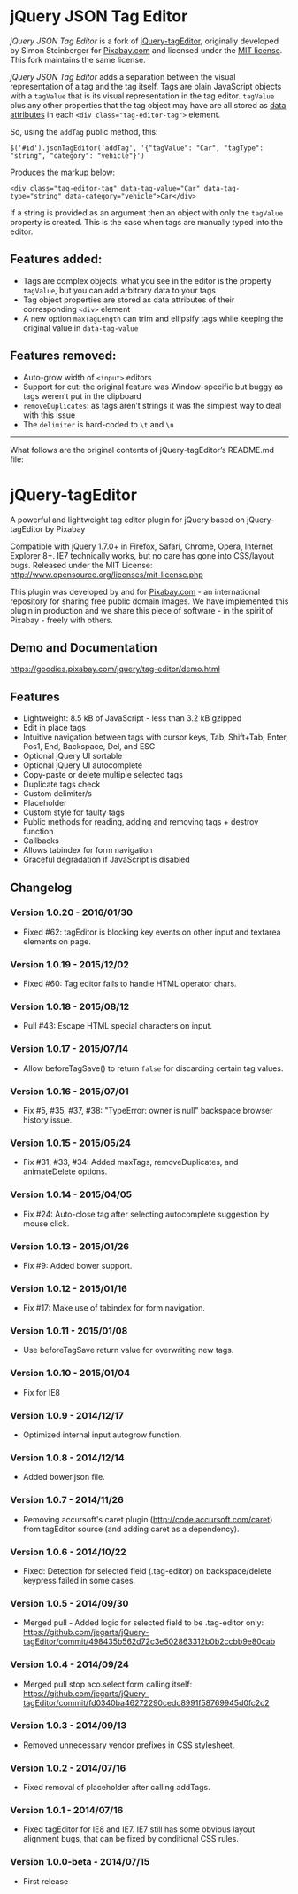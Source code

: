 jQuery JSON Tag Editor
======================

*jQuery JSON Tag Editor* is a fork of [jQuery-tagEditor](https://goodies.pixabay.com/jquery/tag-editor/demo.html), originally developed by Simon Steinberger for
[Pixabay.com](https://pixabay.com) and licensed under the [MIT license](https://opensource.org/licenses/MIT). This fork maintains the same license.

*jQuery JSON Tag Editor* adds a separation between the visual representation of a tag and the tag itself. Tags are plain JavaScript objects with a `tagValue` 
that is its visual representation in the tag editor. `tagValue` plus any other properties that the tag object may have are all stored as 
[data attributes](https://developer.mozilla.org/en/docs/Web/Guide/HTML/Using_data_attributes) in each `<div class="tag-editor-tag">` element.

So, using the `addTag` public method, this:
```
$('#id').jsonTagEditor('addTag', '{"tagValue": "Car", "tagType": "string", "category": "vehicle"}')
```

Produces the markup below:
```
<div class="tag-editor-tag" data-tag-value="Car" data-tag-type="string" data-category="vehicle">Car</div>
```

If a string is provided as an argument then an object with only the `tagValue` property is created. This is the case when tags are manually typed into the editor. 

Features added:
---------------
* Tags are complex objects: what you see in the editor is the property `tagValue`, but you can add arbitrary data to your tags
* Tag object properties are stored as data attributes of their corresponding `<div>` element
* A new option `maxTagLength` can trim and ellipsify tags while keeping the original value in `data-tag-value`

Features removed:
-----------------
* Auto-grow width of `<input>` editors
* Support for cut: the original feature was Window-specific but buggy as tags weren’t put in the clipboard 
* `removeDuplicates`: as tags aren’t strings it was the simplest way to deal with this issue
* The `delimiter` is hard-coded to `\t` and `\n` 

---

What follows are the original contents of jQuery-tagEditor’s README.md file:

jQuery-tagEditor
================

A powerful and lightweight tag editor plugin for jQuery based on jQuery-tagEditor by Pixabay

Compatible with jQuery 1.7.0+ in Firefox, Safari, Chrome, Opera, Internet Explorer 8+. IE7 technically works, but no care has gone into CSS/layout bugs.
Released under the MIT License: http://www.opensource.org/licenses/mit-license.php

This plugin was developed by and for [Pixabay.com](https://pixabay.com/) - an international repository for sharing free public domain images.
We have implemented this plugin in production and we share this piece of software - in the spirit of Pixabay - freely with others.

## Demo and Documentation

https://goodies.pixabay.com/jquery/tag-editor/demo.html

## Features

* Lightweight: 8.5 kB of JavaScript - less than 3.2 kB gzipped
* Edit in place tags
* Intuitive navigation between tags with cursor keys, Tab, Shift+Tab, Enter, Pos1, End, Backspace, Del, and ESC
* Optional jQuery UI sortable
* Optional jQuery UI autocomplete
* Copy-paste or delete multiple selected tags
* Duplicate tags check
* Custom delimiter/s
* Placeholder
* Custom style for faulty tags
* Public methods for reading, adding and removing tags + destroy function
* Callbacks
* Allows tabindex for form navigation
* Graceful degradation if JavaScript is disabled

## Changelog

### Version 1.0.20 - 2016/01/30

* Fixed #62: tagEditor is blocking key events on other input and textarea elements on page.

### Version 1.0.19 - 2015/12/02

* Fixed #60: Tag editor fails to handle HTML operator chars.

### Version 1.0.18 - 2015/08/12

* Pull #43: Escape HTML special characters on input.

### Version 1.0.17 - 2015/07/14

* Allow beforeTagSave() to return `false` for discarding certain tag values.

### Version 1.0.16 - 2015/07/01

* Fix #5, #35, #37, #38: "TypeError: owner is null" backspace browser history issue.

### Version 1.0.15 - 2015/05/24

* Fix #31, #33, #34: Added maxTags, removeDuplicates, and animateDelete options.

### Version 1.0.14 - 2015/04/05

* Fix #24: Auto-close tag after selecting autocomplete suggestion by mouse click.

### Version 1.0.13 - 2015/01/26

* Fix #9: Added bower support.

### Version 1.0.12 - 2015/01/16

* Fix #17: Make use of tabindex for form navigation.

### Version 1.0.11 - 2015/01/08

* Use beforeTagSave return value for overwriting new tags.

### Version 1.0.10 - 2015/01/04

* Fix for IE8

### Version 1.0.9 - 2014/12/17

* Optimized internal input autogrow function.

### Version 1.0.8 - 2014/12/14

* Added bower.json file.

### Version 1.0.7 - 2014/11/26

* Removing accursoft's caret plugin (http://code.accursoft.com/caret) from tagEditor source (and adding caret as a dependency).

### Version 1.0.6 - 2014/10/22

* Fixed: Detection for selected field (.tag-editor) on backspace/delete keypress failed in some cases.

### Version 1.0.5 - 2014/09/30

* Merged pull - Added logic for selected field to be .tag-editor only:
  https://github.com/jegarts/jQuery-tagEditor/commit/498435b562d72c3e502863312b0b2ccbb9e80cab

### Version 1.0.4 - 2014/09/24

* Merged pull stop aco.select form calling itself:
  https://github.com/jegarts/jQuery-tagEditor/commit/fd0340ba46272290cedc8991f58769945d0fc2c2

### Version 1.0.3 - 2014/09/13

* Removed unnecessary vendor prefixes in CSS stylesheet.

### Version 1.0.2 - 2014/07/16

* Fixed removal of placeholder after calling addTags.

### Version 1.0.1 - 2014/07/16

* Fixed tagEditor for IE8 and IE7. IE7 still has some obvious layout alignment bugs, that can be fixed by conditional CSS rules.

### Version 1.0.0-beta - 2014/07/15

* First release
